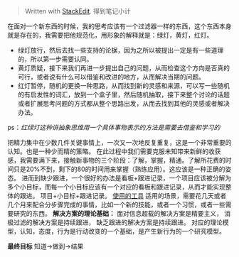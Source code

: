 


> Written with [StackEdit](https://stackedit.io/).
> 得到笔记小计

在面对一个新东西的时候，我的思考应该有一个过滤器一样的东西，这个东西本身就是存在的，我需要把他规范化，用形象的解释就是：绿灯，黄灯，红灯。

 - 绿灯放行，然后去找一些支持的论据，因为之所以被提出一定是有一些道理的，所以第一步需要认同。
 - 黄灯质疑，接下来我们再进一步提出自己的问题，从而检查这个方向是否真的可行，或者说有什么可以借鉴和改进的地方，从而解决当期的问题。
 - 红灯暂停，随机的更换一种思路，从而找到新的灵感和来源，可以写一些随机的有启发性的词汇，放到一个盒子里，然后随机抽取，接下来整个讨论的话题或者扩展思考问题的方式都从整个思路出发，从而去找到其他的灵感或者解决办法。

ps：*红绿灯这种讲抽象思维用一个具体事物表示的方法是需要去借鉴和学习的*

把精力集中在少数几件关键事情上，一次又一次地反复重复，这是一个非常重要的认知。也是一种少而精的策略。
在此过程中我们需要克服未知带来新鲜的收获感，我需要满下来，接触新事物的三个阶段：了解，掌握，精通。了解所花费的时间只是20%不到，剩下的80的时间用来掌握（熟练应用）。这应该是一种正确的姿态。
进而到缺少跟进，一个很好的办法是看板+跟进记录，一个项目应该被分解为多个小目标，而每一个小目标应该有一个对应的看板和跟进记录，从而才能实现整体的跟进。
项目+小目标+跟进记录。
[使用的工具](https://trello.com/)
适用的场景，需要花几天或者几个月来配合分步骤完成的事情，比如一个新的技能，或者一个习惯，或者一些需要研究的东西。
**解决方案的理论基础：**
面对信息超载的解决方案是精要主义，
消极过滤的解决方案是持续跟进，
缺乏跟进的解决方案是持续跟进。
对应的理论模型，认知，态度，行为是行动改变的一个基础，是产生新行为的一个研究模型。

**最终目标**
知道->做到->结果


<!--stackedit_data:
eyJoaXN0b3J5IjpbLTcwODcyOTc5OV19
-->